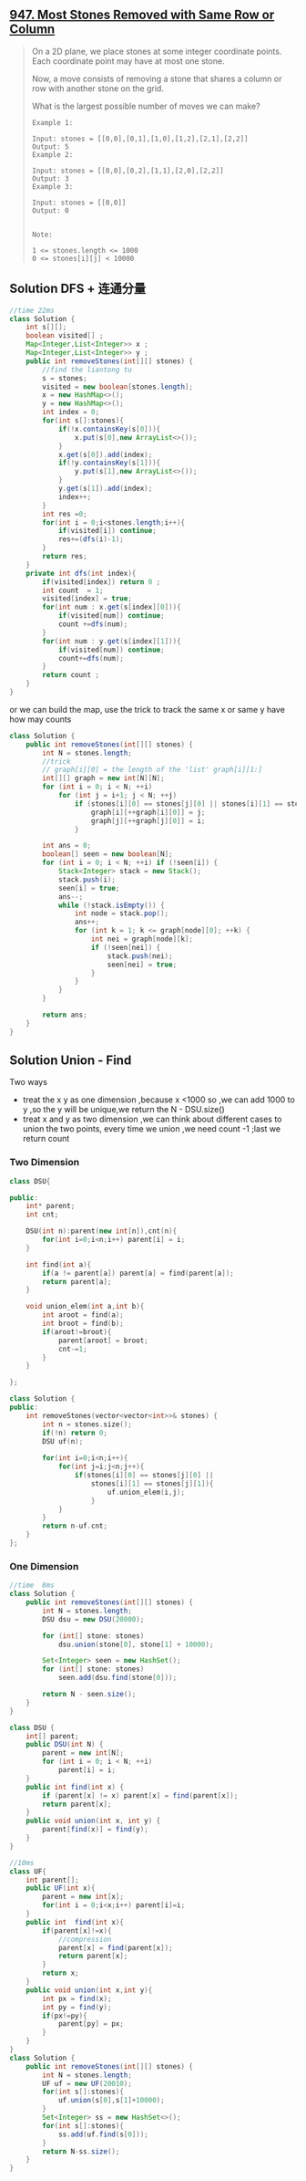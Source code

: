 ## [947. Most Stones Removed with Same Row or Column](https://leetcode-cn.com/problems/most-stones-removed-with-same-row-or-column/)

> On a 2D plane, we place stones at some integer coordinate points.  Each coordinate point may have at most one stone.
>
> Now, a move consists of removing a stone that shares a column or row with another stone on the grid.
>
> What is the largest possible number of moves we can make?
>
>  
>
> ```
> Example 1:
> 
> Input: stones = [[0,0],[0,1],[1,0],[1,2],[2,1],[2,2]]
> Output: 5
> Example 2:
> 
> Input: stones = [[0,0],[0,2],[1,1],[2,0],[2,2]]
> Output: 3
> Example 3:
> 
> Input: stones = [[0,0]]
> Output: 0
> 
> 
> Note:
> 
> 1 <= stones.length <= 1000
> 0 <= stones[i][j] < 10000
> ```

## Solution DFS + 连通分量

```java
//time 22ms
class Solution {
    int s[][];
    boolean visited[] ;
    Map<Integer,List<Integer>> x ;
    Map<Integer,List<Integer>> y ;
    public int removeStones(int[][] stones) {
        //find the liantong tu 
        s = stones;
        visited = new boolean[stones.length];
        x = new HashMap<>();
        y = new HashMap<>();
        int index = 0;
        for(int s[]:stones){
            if(!x.containsKey(s[0])){
                x.put(s[0],new ArrayList<>());
            }
            x.get(s[0]).add(index);
            if(!y.containsKey(s[1])){
                y.put(s[1],new ArrayList<>());   
            }
            y.get(s[1]).add(index);
            index++;
        }
        int res =0;
        for(int i = 0;i<stones.length;i++){
            if(visited[i]) continue;
            res+=(dfs(i)-1);
        }
        return res;
    }
    private int dfs(int index){
        if(visited[index]) return 0 ;
        int count  = 1;
        visited[index] = true;
        for(int num : x.get(s[index][0])){
            if(visited[num]) continue;
            count +=dfs(num);
        }
        for(int num : y.get(s[index][1])){
            if(visited[num]) continue;
            count+=dfs(num);
        }
        return count ;
    }
}
```

or we can build the map, use the trick to track the same x or same y have how may counts

```java
class Solution {
    public int removeStones(int[][] stones) {
        int N = stones.length;
		//trick
        // graph[i][0] = the length of the 'list' graph[i][1:]
        int[][] graph = new int[N][N];
        for (int i = 0; i < N; ++i)
            for (int j = i+1; j < N; ++j)
                if (stones[i][0] == stones[j][0] || stones[i][1] == stones[j][1]) {
                    graph[i][++graph[i][0]] = j;
                    graph[j][++graph[j][0]] = i;
                }

        int ans = 0;
        boolean[] seen = new boolean[N];
        for (int i = 0; i < N; ++i) if (!seen[i]) {
            Stack<Integer> stack = new Stack();
            stack.push(i);
            seen[i] = true;
            ans--;
            while (!stack.isEmpty()) {
                int node = stack.pop();
                ans++;
                for (int k = 1; k <= graph[node][0]; ++k) {
                    int nei = graph[node][k];
                    if (!seen[nei]) {
                        stack.push(nei);
                        seen[nei] = true;
                    }
                }
            }
        }

        return ans;
    }
}

```

## Solution Union - Find

Two ways 

* treat the x y as one dimension ,because x <1000 so ,we can add 1000 to y ,so the y will be unique,we return the N - DSU.size()
* treat x and y as two dimension ,we can think about different cases to union the two points, every time we union ,we need count -1 ;last we return count 

### Two Dimension

```c++
class DSU{

public:
    int* parent;
    int cnt;

    DSU(int n):parent(new int[n]),cnt(n){
        for(int i=0;i<n;i++) parent[i] = i;
    }

    int find(int a){
        if(a != parent[a]) parent[a] = find(parent[a]);
        return parent[a];
    }

    void union_elem(int a,int b){
        int aroot = find(a);
        int broot = find(b);
        if(aroot!=broot){
            parent[aroot] = broot;
            cnt-=1;
        }
    }

};

class Solution {
public:
    int removeStones(vector<vector<int>>& stones) {
        int n = stones.size();
        if(!n) return 0;
        DSU uf(n);
        
        for(int i=0;i<n;i++){
            for(int j=i;j<n;j++){
                if(stones[i][0] == stones[j][0] || 
                    stones[i][1] == stones[j][1]){
                        uf.union_elem(i,j);
                    }
            }
        }
        return n-uf.cnt;
    }
};
```

### One Dimension

```java
//time  8ms
class Solution {
    public int removeStones(int[][] stones) {
        int N = stones.length;
        DSU dsu = new DSU(20000);

        for (int[] stone: stones)
            dsu.union(stone[0], stone[1] + 10000);

        Set<Integer> seen = new HashSet();
        for (int[] stone: stones)
            seen.add(dsu.find(stone[0]));

        return N - seen.size();
    }
}

class DSU {
    int[] parent;
    public DSU(int N) {
        parent = new int[N];
        for (int i = 0; i < N; ++i)
            parent[i] = i;
    }
    public int find(int x) {
        if (parent[x] != x) parent[x] = find(parent[x]);
        return parent[x];
    }
    public void union(int x, int y) {
        parent[find(x)] = find(y);
    }
}


```

```java
//10ms
class UF{
    int parent[];
    public UF(int x){
        parent = new int[x];
        for(int i = 0;i<x;i++) parent[i]=i;
    }
    public int  find(int x){
        if(parent[x]!=x){
            //compression 
            parent[x] = find(parent[x]);
            return parent[x];
        }
        return x;
    }
    public void union(int x,int y){
        int px = find(x);
        int py = find(y);
        if(px!=py){
            parent[py] = px;
        }
    }
}
class Solution {
    public int removeStones(int[][] stones) {
        int N = stones.length;
        UF uf = new UF(20010);
        for(int s[]:stones){
            uf.union(s[0],s[1]+10000);
        }
        Set<Integer> ss = new HashSet<>();
        for(int s[]:stones){
            ss.add(uf.find(s[0]));
        }
        return N-ss.size();
    }
}
```

